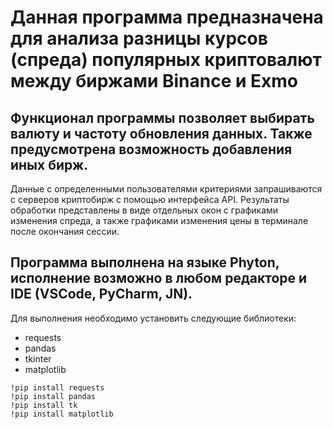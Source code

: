 # Данная программа предназначена для анализа разницы курсов (спреда) популярных криптовалют между биржами Binance и Exmo
## Функционал программы позволяет выбирать валюту и частоту обновления данных. Также предусмотрена возможность добавления иных бирж.
Данные с определенными пользователями критериями запрашиваются с серверов криптобирж с помощью интерфейса API. Результаты обработки представлены в виде отдельных окон с графиками изменения спреда, а также графиками изменения цены в терминале после окончания сессии.
## Программа выполнена на языке Phyton, исполнение возможно в любом редакторе и IDE (VSCode, PyCharm, JN).
Для выполнения необходимо установить следующие библиотеки:
- requests
- pandas
- tkinter
- matplotlib
```phyton
!pip install requests
!pip install pandas
!pip install tk
!pip install matplotlib
